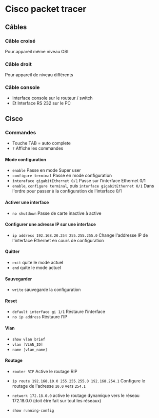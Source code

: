 # Cisco packet tracer
## Câbles
### Câble croisé
Pour appareil même niveau OSI
### Câble droit
Pour appareil de niveau différents
### Câble console
- Interface console sur le routeur / switch
- Et Interface RS 232 sur le PC
## Cisco
### Commandes
- Touche TAB = auto complete
- `?` Affiche les commandes

#### Mode configuration
- `enable` Passe en mode Super user
- `configure terminal` Passe en mode configuration
- `interaface gigabitEthernet 0/1` Passe sur l'interface Ethernet 0/1
- `enable`, `configure terminal`, puis `interface gigabitEthernet 0/1` Dans l'ordre pour passer à la configuration de l'interface 0/1

#### Activer une interface
- `no shutdown` Passe de carte inactive à active

#### Configurer une adresse IP sur une interface
- `ip address 192.168.20.254 255.255.255.0` Change l'addresse IP de l'interface Ethernet en cours de configuration

#### Quitter
- `exit` quite le mode actuel
- `end` quite le mode actuel

#### Sauvegarder
- `write` sauvegarde la configuration

#### Reset
- `default interface gi 1/1` Réstaure l'interface
- `no ip address` Réstaure l'IP

#### Vlan
- `show vlan brief`
- `vlan [VLAN_ID]`
- `name [vlan_name]`

#### Routage
- `router RIP` Active le routage RIP
- `ip route 192.168.10.0 255.255.255.0 192.168.254.1` Configure le routage de l'adresse `10.0` vers `254.1`
- `network 172.18.0.0` active le routage dynamique vers le réseau 172.18.0.0 (doit être fait sur tout les réseaux)

- `show running-config`